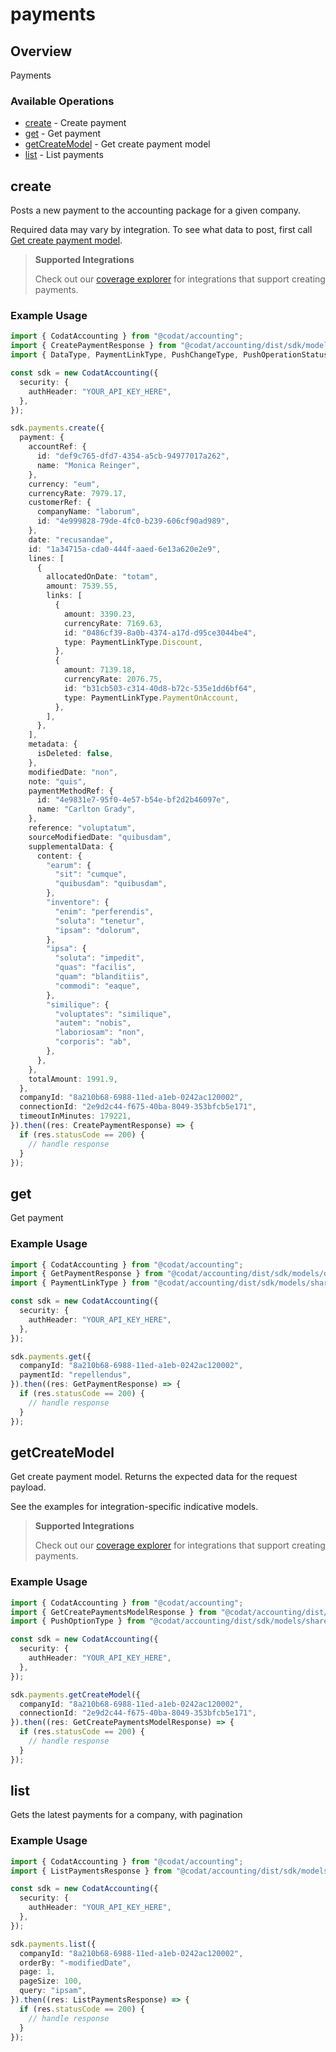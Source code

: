 # payments

## Overview

Payments

### Available Operations

* [create](#create) - Create payment
* [get](#get) - Get payment
* [getCreateModel](#getcreatemodel) - Get create payment model
* [list](#list) - List payments

## create

Posts a new payment to the accounting package for a given company.

Required data may vary by integration. To see what data to post, first call [Get create payment model](https://docs.codat.io/accounting-api#/operations/get-create-payments-model).

> **Supported Integrations**
> 
> Check out our [coverage explorer](https://knowledge.codat.io/supported-features/accounting?view=tab-by-data-type&dataType=payments) for integrations that support creating payments.

### Example Usage

```typescript
import { CodatAccounting } from "@codat/accounting";
import { CreatePaymentResponse } from "@codat/accounting/dist/sdk/models/operations";
import { DataType, PaymentLinkType, PushChangeType, PushOperationStatus } from "@codat/accounting/dist/sdk/models/shared";

const sdk = new CodatAccounting({
  security: {
    authHeader: "YOUR_API_KEY_HERE",
  },
});

sdk.payments.create({
  payment: {
    accountRef: {
      id: "def9c765-dfd7-4354-a5cb-94977017a262",
      name: "Monica Reinger",
    },
    currency: "eum",
    currencyRate: 7979.17,
    customerRef: {
      companyName: "laborum",
      id: "4e999828-79de-4fc0-b239-606cf90ad989",
    },
    date: "recusandae",
    id: "1a34715a-cda0-444f-aaed-6e13a620e2e9",
    lines: [
      {
        allocatedOnDate: "totam",
        amount: 7539.55,
        links: [
          {
            amount: 3390.23,
            currencyRate: 7169.63,
            id: "0486cf39-8a0b-4374-a17d-d95ce3044be4",
            type: PaymentLinkType.Discount,
          },
          {
            amount: 7139.18,
            currencyRate: 2076.75,
            id: "b31cb503-c314-40d8-b72c-535e1dd6bf64",
            type: PaymentLinkType.PaymentOnAccount,
          },
        ],
      },
    ],
    metadata: {
      isDeleted: false,
    },
    modifiedDate: "non",
    note: "quis",
    paymentMethodRef: {
      id: "4e9831e7-95f0-4e57-b54e-bf2d2b46097e",
      name: "Carlton Grady",
    },
    reference: "voluptatum",
    sourceModifiedDate: "quibusdam",
    supplementalData: {
      content: {
        "earum": {
          "sit": "cumque",
          "quibusdam": "quibusdam",
        },
        "inventore": {
          "enim": "perferendis",
          "soluta": "tenetur",
          "ipsam": "dolorum",
        },
        "ipsa": {
          "soluta": "impedit",
          "quas": "facilis",
          "quam": "blanditiis",
          "commodi": "eaque",
        },
        "similique": {
          "voluptates": "similique",
          "autem": "nobis",
          "laboriosam": "non",
          "corporis": "ab",
        },
      },
    },
    totalAmount: 1991.9,
  },
  companyId: "8a210b68-6988-11ed-a1eb-0242ac120002",
  connectionId: "2e9d2c44-f675-40ba-8049-353bfcb5e171",
  timeoutInMinutes: 179221,
}).then((res: CreatePaymentResponse) => {
  if (res.statusCode == 200) {
    // handle response
  }
});
```

## get

Get payment

### Example Usage

```typescript
import { CodatAccounting } from "@codat/accounting";
import { GetPaymentResponse } from "@codat/accounting/dist/sdk/models/operations";
import { PaymentLinkType } from "@codat/accounting/dist/sdk/models/shared";

const sdk = new CodatAccounting({
  security: {
    authHeader: "YOUR_API_KEY_HERE",
  },
});

sdk.payments.get({
  companyId: "8a210b68-6988-11ed-a1eb-0242ac120002",
  paymentId: "repellendus",
}).then((res: GetPaymentResponse) => {
  if (res.statusCode == 200) {
    // handle response
  }
});
```

## getCreateModel

Get create payment model. Returns the expected data for the request payload.

See the examples for integration-specific indicative models.

> **Supported Integrations**
> 
> Check out our [coverage explorer](https://knowledge.codat.io/supported-features/accounting?view=tab-by-data-type&dataType=payments) for integrations that support creating payments.

### Example Usage

```typescript
import { CodatAccounting } from "@codat/accounting";
import { GetCreatePaymentsModelResponse } from "@codat/accounting/dist/sdk/models/operations";
import { PushOptionType } from "@codat/accounting/dist/sdk/models/shared";

const sdk = new CodatAccounting({
  security: {
    authHeader: "YOUR_API_KEY_HERE",
  },
});

sdk.payments.getCreateModel({
  companyId: "8a210b68-6988-11ed-a1eb-0242ac120002",
  connectionId: "2e9d2c44-f675-40ba-8049-353bfcb5e171",
}).then((res: GetCreatePaymentsModelResponse) => {
  if (res.statusCode == 200) {
    // handle response
  }
});
```

## list

Gets the latest payments for a company, with pagination

### Example Usage

```typescript
import { CodatAccounting } from "@codat/accounting";
import { ListPaymentsResponse } from "@codat/accounting/dist/sdk/models/operations";

const sdk = new CodatAccounting({
  security: {
    authHeader: "YOUR_API_KEY_HERE",
  },
});

sdk.payments.list({
  companyId: "8a210b68-6988-11ed-a1eb-0242ac120002",
  orderBy: "-modifiedDate",
  page: 1,
  pageSize: 100,
  query: "ipsam",
}).then((res: ListPaymentsResponse) => {
  if (res.statusCode == 200) {
    // handle response
  }
});
```
